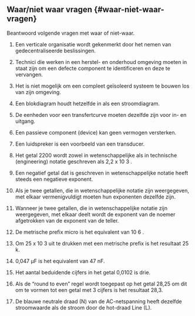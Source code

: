## Waar/niet waar vragen {#waar-niet-waar-vragen}

Beantwoord volgende vragen met waar of niet-waar.

1.  Een verticale organisatie wordt gekenmerkt door het nemen van gedecentraliseerde beslissingen.

2.  Technici die werken in een herstel- en onderhoud omgeving moeten in staat zijn om een defecte component te identificeren en deze te vervangen.

3.  Het is niet mogelijk om een compleet geïsoleerd systeem te bouwen los van zijn omgeving.

4.  Een blokdiagram houdt hetzelfde in als een stroomdiagram.

5.  De eenheden voor een transfertcurve moeten dezelfde zijn voor in- en uitgang.

6.  Een passieve component (device) kan geen vermogen versterken.

7.  Een luidspreker is een voorbeeld van een transducer.

8.  Het getal 2200 wordt zowel in wetenschappelijke als in technische (engineering) notatie geschreven als 2,2 x 10 3 .

9.  Een negatief getal dat is geschreven in wetenschappelijke notatie heeft steeds een negatieve exponent.

10.  Als je twee getallen, die in wetenschappelijke notatie zijn weergegeven, met elkaar vermenigvuldigt moeten hun exponenten dezelfde zijn.

11.  Wanneer je twee getallen, die in wetenschappelijke notatie zijn weergegeven, met elkaar deelt wordt de exponent van de noemer afgetrokken van de exponent van de teller.

12.  De metrische prefix micro is het equivalent van 10 6 .

13.  Om 25 x 10 3 uit te drukken met een metrische prefix is het resultaat 25 k.

14.  0,047 µF is het equivalent van 47 nF.

15.  Het aantal beduidende cijfers in het getal 0,0102 is drie.

16.  Als de “round to even” regel wordt toegepast op het getal 28,25 om dit om te vormen tot een getal met 3 cijfers is het resultaat 28,3.

17.  De blauwe neutrale draad (N) van de AC-netspanning heeft dezelfde stroomwaarde als de stroom door de hot-draad Line (L).